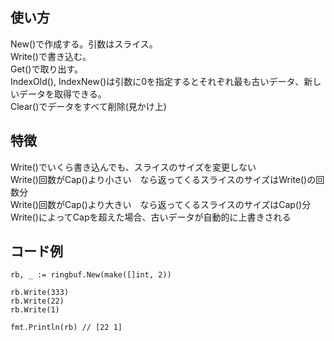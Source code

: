 ## 使い方
New()で作成する。引数はスライス。<br>
Write()で書き込む。<br>
Get()で取り出す。<br>
IndexOld(), IndexNew()は引数に0を指定するとそれぞれ最も古いデータ、新しいデータを取得できる。<br>
Clear()でデータをすべて削除(見かけ上)<br>
## 特徴
Write()でいくら書き込んでも、スライスのサイズを変更しない<br>
Write()回数がCap()より小さい　なら返ってくるスライスのサイズはWrite()の回数分<br>
Write()回数がCap()より大きい　なら返ってくるスライスのサイズはCap()分<br>
Write()によってCapを超えた場合、古いデータが自動的に上書きされる<br>

## コード例

```
rb, _ := ringbuf.New(make([]int, 2))

rb.Write(333)
rb.Write(22)
rb.Write(1)

fmt.Println(rb) // [22 1]
```
